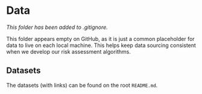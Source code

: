 # Data

*This folder has been added to .gitignore.*

This folder appears empty on GitHub, as it is just a common placeholder for data to live on each local machine. This helps keep data sourcing consistent when we develop our risk assessment algorithms. 

## Datasets

The datasets (with links) can be found on the root `README.md`.